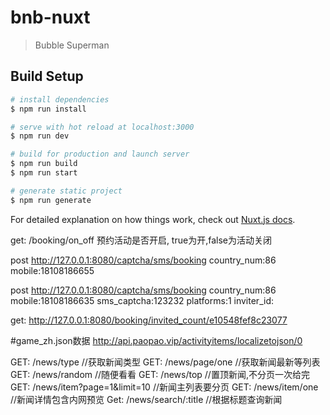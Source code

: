 # bnb-nuxt

> Bubble Superman

## Build Setup

``` bash
# install dependencies
$ npm run install

# serve with hot reload at localhost:3000
$ npm run dev

# build for production and launch server
$ npm run build
$ npm run start

# generate static project
$ npm run generate
```

For detailed explanation on how things work, check out [Nuxt.js docs](https://nuxtjs.org).

get: /booking/on_off
预约活动是否开启, true为开,false为活动关闭

post http://127.0.0.1:8080/captcha/sms/booking
country_num:86
mobile:18108186655

post http://127.0.0.1:8080/captcha/sms/booking
country_num:86
mobile:18108186635
sms_captcha:123232
platforms:1
inviter_id:

get: http://127.0.0.1:8080/booking/invited_count/e10548fef8c23077

#game_zh.json数据
http://api.paopao.vip/activityitems/localizetojson/0

GET: /news/type  //获取新闻类型
GET: /news/page/one  //获取新闻最新等列表
GET: /news/random //随便看看
GET: /news/top       //置顶新闻,不分页一次给完
GET: /news/item?page=1&limit=10      //新闻主列表要分页
GET: /news/item/one  //新闻详情包含内网预览
Get: /news/search/:title //根据标题查询新闻



